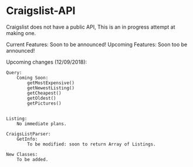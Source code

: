# Craigslist-API
Craigslist does not have a public API,
This is an in progress attempt at making one.

Current Features:
  Soon to be announced!
Upcoming Features:
  Soon too be announced!

Upcoming changes (12/09/2018):

	Query:
		Coming Soon:
			getMostExpensive()
			getNewestListing()
			getCheapest()
			getOldest()
			getPictures() 
	
	
	Listing:
		No immediate plans.
	
	CraigsListParser:
		GetInfo:
			To be modified: soon to return Array of Listings.
			
	New Classes:
		To be added.

